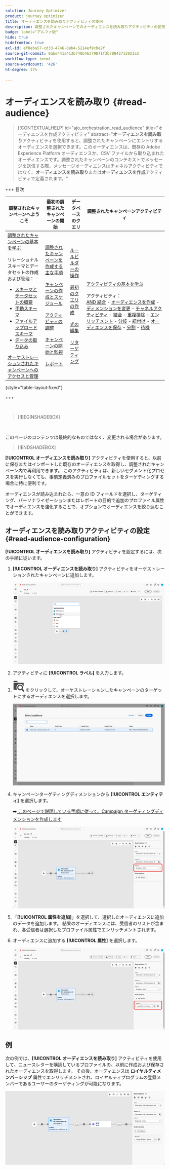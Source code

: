 ```yaml
---
solution: Journey Optimizer
product: journey optimizer
title: オーディエンスを読み取りアクティビティの使用
description: 調整されたキャンペーンでのオーディエンスを読み取りアクティビティの使用方法について説明します。
badge: label="アルファ版"
hide: true
hidefromtoc: true
exl-id: ef8eba57-cd33-4746-8eb4-5214ef9cbe2f
source-git-commit: 0abe441a413b748b46379871f3b70842715921a3
workflow-type: tm+mt
source-wordcount: '426'
ht-degree: 37%

---
```


# オーディエンスを読み取り {#read-audience}


>[!CONTEXTUALHELP]
>id="ajo_orchestration_read_audience"
>title="オーディエンスを作成アクティビティ"
>abstract="**オーディエンスを読み取り**&#x200B;アクティビティを使用すると、調整されたキャンペーンにエントリするオーディエンスを選択できます。このオーディエンスは、既存の Adobe Experience Platform オーディエンスか、CSV ファイルから取り込まれたオーディエンスです。調整されたキャンペーンのコンテキストでメッセージを送信する際、メッセージオーディエンスはチャネルアクティビティではなく、**オーディエンスを読み取り**&#x200B;または&#x200B;**オーディエンスを作成**&#x200B;アクティビティで定義されます。"


+++ 目次

| 調整されたキャンペーンへようこそ | 最初の調整されたキャンペーンの開始 | データベースのクエリ | 調整されたキャンペーンアクティビティ |
|---|---|---|---|
| [ 調整されたキャンペーンの基本を学ぶ ](../gs-orchestrated-campaigns.md)<br/><br/> リレーショナルスキーマとデータセットの作成および管理：</br> <ul><li>[ スキーマとデータセットの概要 ](../gs-schemas.md)</li><li>[ 手動スキーマ ](../manual-schema.md)</li><li>[ ファイルアップロードスキーマ ](../file-upload-schema.md)</li><li>[ データの取り込み ](../ingest-data.md)</li></ul>[ オーケストレーションされたキャンペーンへのアクセスと管理 ](../access-manage-orchestrated-campaigns.md) | [調整されたキャンペーンを作成する主な手順](../gs-campaign-creation.md)<br/><br/>[キャンペーンの作成とスケジュール](../create-orchestrated-campaign.md)<br/><br/>[アクティビティの調整](../orchestrate-activities.md)<br/><br/>[キャンペーンの開始と監視](../start-monitor-campaigns.md)<br/><br/>[レポート](../reporting-campaigns.md) | [ルールビルダーの操作](../orchestrated-rule-builder.md)<br/><br/>[最初のクエリの作成](../build-query.md)<br/><br/>[式の編集](../edit-expressions.md)<br/><br/>[リターゲティング](../retarget.md) | [アクティビティの基本を学ぶ](about-activities.md)<br/><br/>アクティビティ：<br/>[AND 結合](and-join.md) - [オーディエンスを作成](build-audience.md) - [ディメンションを変更](change-dimension.md) - [チャネルアクティビティ](channels.md) - [結合](combine.md) - [重複排除](deduplication.md) - [エンリッチメント](enrichment.md) - [分岐](fork.md) - [紐付け](reconciliation.md) - [オーディエンスを保存](save-audience.md) - [分割](split.md) - [待機](wait.md) |

{style="table-layout:fixed"}

+++


<br/>

>[!BEGINSHADEBOX]

</br>

このページのコンテンツは最終的なものではなく、変更される場合があります。

>[!ENDSHADEBOX]

**[!UICONTROL オーディエンスを読み取り]** アクティビティを使用すると、以前に保存またはインポートした既存のオーディエンスを取得し、調整されたキャンペーン内で再利用できます。 このアクティビティは、新しいセグメント化プロセスを実行しなくても、事前定義済みのプロファイルセットをターゲティングする場合に特に便利です。

オーディエンスが読み込まれたら、一意の ID フィールドを選択し、ターゲティング、パーソナライゼーションまたはレポートの目的で追加のプロファイル属性でオーディエンスを強化することで、オプションでオーディエンスを絞り込むことができます。

## オーディエンスを読み取りアクティビティの設定 {#read-audience-configuration}

**[!UICONTROL オーディエンスを読み取り]** アクティビティを設定するには、次の手順に従います。

1. **[!UICONTROL オーディエンスを読み取り]** アクティビティをオーケストレーションされたキャンペーンに追加します。

   ![](../assets/read-audience-1.png)

1. アクティビティに **[!UICONTROL ラベル]** を入力します。

1. ![ フォルダー検索アイコン ](../assets/do-not-localize/folder-search.svg) をクリックして、オーケストレーションしたキャンペーンのターゲットにするオーディエンスを選択します。

   ![](../assets/read-audience-2.png)

1. キャンペーンターゲティングディメンションから **[!UICONTROL エンティティ&#x200B;]** を選択します。

   ➡️[ このページで説明している手順に従って、Campaign ターゲティングディメンションを作成します ](../target-dimension.md)

   ![](../assets/read-audience-3.png)

1. 「**[!UICONTROL 属性を追加]**」を選択して、選択したオーディエンスに追加のデータを追加します。 結果のオーディエンスには、受信者のリストが含まれ、各受信者は選択したプロファイル属性でエンリッチメントされます。

1. オーディエンスに追加する **[!UICONTROL 属性]** を選択します。

   ![](../assets/read-audience-4.png)

## 例

次の例では、**[!UICONTROL オーディエンスを読み取り]** アクティビティを使用して、ニュースレターを購読しているプロファイルの、以前に作成および保存されたオーディエンスを取得します。 その後、オーディエンスは **ロイヤルティメンバーシップ** 属性でエンリッチメントされ、ロイヤルティプログラムの登録メンバーであるユーザーのターゲティングが可能になります。

![](../assets/read-audience-5.png)
